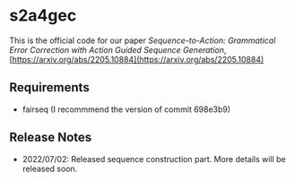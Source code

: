 # s2a4gec

This is the official code for our paper *Sequence-to-Action: Grammatical Error Correction with Action Guided Sequence Generation*, [https://arxiv.org/abs/2205.10884](https://arxiv.org/abs/2205.10884)

## Requirements

* fairseq (I recommmend the version of commit 698e3b9)

## Release Notes

* 2022/07/02: Released sequence construction part. More details will be released soon.
